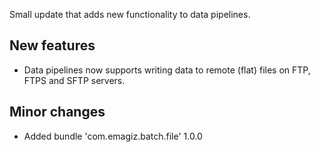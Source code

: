 Small update that adds new functionality to data pipelines.
## New features
- Data pipelines now supports writing data to remote (flat) files on FTP, FTPS and SFTP servers.
## Minor changes
- Added bundle 'com.emagiz.batch.file' 1.0.0
